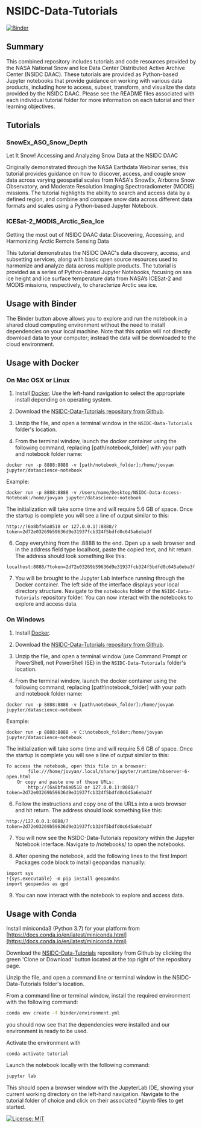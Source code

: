 # NSIDC-Data-Tutorials

[![Binder](https://mybinder.org/badge_logo.svg)](https://mybinder.org/v2/gh/nsidc/NSIDC-Data-Tutorial/master?urlpath=lab/tree/notebooks)

## Summary

This combined repository includes tutorials and code resources provided by the NASA National Snow and Ice Data Center Distributed Active Archive Center (NSIDC DAAC). These tutorials are provided as Python-based Jupyter notebooks that provide guidance on working with various data products, including how to access, subset, transform, and visualize the data provided by the NSIDC DAAC. Please see the README files associated with each individual tutorial folder for more information on each tutorial and their learning objectives. 

## Tutorials

### SnowEx_ASO_Snow_Depth

Let It Snow! Accessing and Analyzing Snow Data at the NSIDC DAAC

Originally demonstrated through the NASA Earthdata Webinar series, this tutorial provides guidance on how to discover, access, and couple snow data across varying geospatial scales from NASA's SnowEx, Airborne Snow Observatory, and Moderate Resolution Imaging Spectroradiometer (MODIS) missions. The tutorial highlights the ability to search and access data by a defined region, and combine and compare snow data across different data formats and scales using a Python-based Jupyter Notebook.

### ICESat-2_MODIS_Arctic_Sea_Ice

Getting the most out of NSIDC DAAC data: Discovering, Accessing, and Harmonizing Arctic Remote Sensing Data

This tutorial demonstrates the NSIDC DAAC's data discovery, access, and subsetting services, along with basic open source resources used to harmonize and analyze data across multiple products. The tutorial is provided as a series of Python-based Jupyter Notebooks, focusing on sea ice height and ice surface temperature data from NASA’s ICESat-2 and MODIS missions, respectively, to characterize Arctic sea ice. 

## Usage with Binder

The Binder button above allows you to explore and run the notebook in a shared cloud computing environment without the need to install dependencies on your local machine. Note that this option will not directly download data to your computer; instead the data will be downloaded to the cloud environment.

## Usage with Docker

### On Mac OSX or Linux


1. Install [Docker](https://docs.docker.com/install/). Use the left-hand navigation to select the appropriate install depending on operating system.

2. Download the [NSIDC-Data-Tutorials repository from Github](https://github.com/nsidc/NSIDC-Data-Tutorials/archive/master.zip).

3. Unzip the file, and open a terminal window in the `NSIDC-Data-Tutorials` folder's location.

4. From the terminal window, launch the docker container using the following command, replacing [path/notebook_folder] with your path and notebook folder name:


```docker run -p 8888:8888 -v [path/notebook_folder]:/home/jovyan jupyter/datascience-notebook```


Example:


```docker run -p 8888:8888 -v /Users/name/Desktop/NSIDC-Data-Access-Notebook:/home/jovyan jupyter/datascience-notebook```


The initialization will take some time and will require 5.6 GB of space. Once the startup is complete you will see a line of output similar to this:

```http://(6a8bfa6a8518 or 127.0.0.1):8888/?token=2d72e03269b59636d9e31937fcb324f5bdfd0c645a6eba3f```

6. Copy everything from the :8888 to the end. Open up a web browser and in the address field type localhost, paste the copied text, and hit return. The address should look something like this:

`localhost:8888/?token=2d72e03269b59636d9e31937fcb324f5bdfd0c645a6eba3f`

7. You will be brought to the Jupyter Lab interface running through the Docker container. The left side of the interface displays your local directory structure. Navigate to the `notebooks` folder of the `NSIDC-Data-Tutorials` repository folder. You can now interact with the notebooks to explore and access data.


### On Windows

1. Install [Docker](https://docs.docker.com/docker-for-windows/install/).

2. Download the [NSIDC-Data-Tutorials repository from Github](https://github.com/nsidc/NSIDC-Data-Tutorials/archive/master.zip).

3. Unzip the file, and open a terminal window (use Command Prompt or PowerShell, not PowerShell ISE) in the `NSIDC-Data-Tutorials` folder's location.

5. From the terminal window, launch the docker container using the following command, replacing [path\notebook_folder] with your path and notebook folder name:

```docker run -p 8888:8888 -v [path\notebook_folder]:/home/jovyan jupyter/datascience-notebook```

Example:

```docker run -p 8888:8888 -v C:\notebook_folder:/home/jovyan jupyter/datascience-notebook```

The initialization will take some time and will require 5.6 GB of space. Once the startup is complete you will see a line of output similar to this:

```
To access the notebook, open this file in a browser:
        file:///home/jovyan/.local/share/jupyter/runtime/nbserver-6-open.html
    Or copy and paste one of these URLs:
        http://(6a8bfa6a8518 or 127.0.0.1):8888/?token=2d72e03269b59636d9e31937fcb324f5bdfd0c645a6eba3f
```

6. Follow the instructions and copy one of the URLs into a web browser and hit return. The address should look something like this:

`http://127.0.0.1:8888/?token=2d72e03269b59636d9e31937fcb324f5bdfd0c645a6eba3f`

7. You will now see the NSIDC-Data-Tutorials repository within the Jupyter Notebook interface. Navigate to /notebooks/ to open the notebooks. 

8. After opening the notebook, add the following lines to the first Import Packages code block to install geopandas manually: 

```
import sys
!{sys.executable} -m pip install geopandas
import geopandas as gpd
```

9. You can now interact with the notebook to explore and access data.

## Usage with Conda

Install miniconda3 (Python 3.7) for your platform from [https://docs.conda.io/en/latest/miniconda.html](https://docs.conda.io/en/latest/miniconda.html)

Download the [NSIDC-Data-Tutorials](https://github.com/nsidc/NSIDC-Data-Tutorials) repository from Github by clicking the green 'Clone or Download' button located at the top right of the repository page.

Unzip the file, and open a command line or terminal window in the NSIDC-Data-Tutorials folder's location.

From a command line or terminal window, install the required environment with the following command:

```bash
conda env create -f binder/environment.yml
```

you should now see that the dependencies were installed and our environment is ready to be used.

Activate the environment with

```
conda activate tutorial
```

Launch the notebook locally with the following command:

```bash
jupyter lab
```

This should open a browser window with the JupyterLab IDE, showing your current working directory on the left-hand navigation. Navigate to the tutorial folder of choice and click on their associated *.ipynb files to get started.  


 [![License: MIT](https://img.shields.io/badge/License-MIT-yellow.svg)](https://opensource.org/licenses/MIT)
